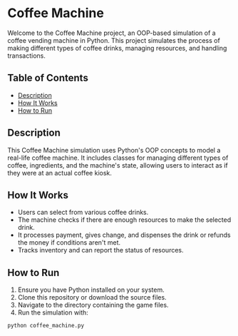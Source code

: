 # Coffee Machine

Welcome to the Coffee Machine project, an OOP-based simulation of a coffee vending machine in Python. This project simulates the process of making different types of coffee drinks, managing resources, and handling transactions.

## Table of Contents
- [Description](#description)
- [How It Works](#how-it-works)
- [How to Run](#how-to-run)

## Description
This Coffee Machine simulation uses Python's OOP concepts to model a real-life coffee machine. It includes classes for managing different types of coffee, ingredients, and the machine's state, allowing users to interact as if they were at an actual coffee kiosk.

## How It Works
- Users can select from various coffee drinks.
- The machine checks if there are enough resources to make the selected drink.
- It processes payment, gives change, and dispenses the drink or refunds the money if conditions aren't met.
- Tracks inventory and can report the status of resources.

## How to Run
1. Ensure you have Python installed on your system.
2. Clone this repository or download the source files.
3. Navigate to the directory containing the game files.
4. Run the simulation with:

```bash
python coffee_machine.py
